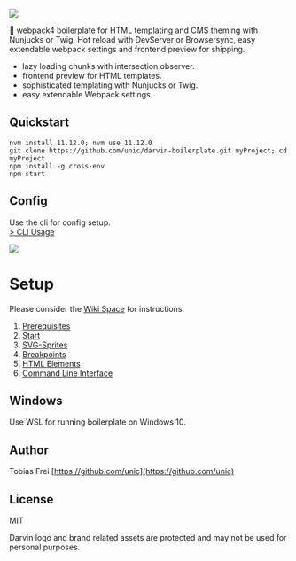 ![](http://tobiasfrei.ch/github/darvin-boilerplate/darvin-MIT_(c)TobiasFrei.svg)

🚀 webpack4 boilerplate for HTML templating and CMS theming with Nunjucks or Twig. Hot reload with DevServer or Browsersync, easy extendable webpack settings and frontend preview for shipping.

+ lazy loading chunks with intersection observer.
+ frontend preview for HTML templates.
+ sophisticated templating with Nunjucks or Twig.
+ easy extendable Webpack settings.


## Quickstart

```
nvm install 11.12.0; nvm use 11.12.0
git clone https://github.com/unic/darvin-boilerplate.git myProject; cd myProject
npm install -g cross-env
npm start
```

## Config

Use the cli for config setup.<br>
[> CLI Usage](https://github.com/tobiasfrei/darvin-boilerplate/wiki/6.-CLI)<br>

![](http://tobiasfrei.ch/github/darvin-boilerplate/darvin-cli-2.gif)


# Setup

Please consider the [Wiki Space](https://github.com/unic/darvin-boilerplate/wiki) for instructions.

1. [Prerequisites](https://github.com/unic/darvin-boilerplate/wiki/1.-Prerequisites)<br>
2. [Start](https://github.com/unic/darvin-boilerplate/wiki/2.-Start)<br>
3. [SVG-Sprites](https://github.com/unic/darvin-boilerplate/wiki/3.-SVG-Sprites)<br>
4. [Breakpoints](https://github.com/unic/darvin-boilerplate/wiki/4.-Breakpoints)<br>
5. [HTML Elements](https://github.com/unic/darvin-boilerplate/wiki/5.-Elements)<br>
6. [Command Line Interface](https://github.com/unic/darvin-boilerplate/wiki/6.-Command-Line-Interface)<br>


## Windows

Use WSL for running boilerplate on Windows 10.


## Author

Tobias Frei
[https://github.com/unic](https://github.com/unic)


## License

MIT

Darvin logo and brand related assets are protected and may not be used for personal purposes.
